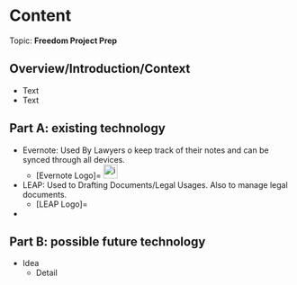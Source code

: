 # Content
Topic: **Freedom Project Prep**

## Overview/Introduction/Context
* Text
* Text

## Part A: existing technology
* Evernote: Used By Lawyers o keep track of their notes and can be synced through all devices.
  * [Evernote Logo]=     <img width="25" height="25" alt="image" src="https://github.com/user-attachments/assets/e9ea3985-7919-4a30-87fa-71412d0ec56c">
* LEAP: Used to Drafting Documents/Legal Usages. Also to manage legal documents.
  * [LEAP Logo]=
* 

## Part B: possible future technology
* Idea
  * Detail
